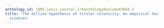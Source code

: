 ```yaml
---
anthology_id: 1985.jasis_journal-ir0anthology0volumeA36A4.3
title: 'The dillion hypothesis of titular colonicity: An empirical test from the ecological
  sciences'
---
```

